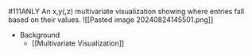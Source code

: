 #111ANLY 
An x,y(,z) multivariate visualization showing where entries fall based on their values.
![[Pasted image 20240824145501.png]]
- Background
	- [[Multivariate Visualization]]